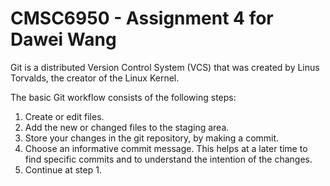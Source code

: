 # CMSC6950 - Assignment 4 for Dawei Wang

Git is a distributed Version Control System (VCS) that was created by Linus Torvalds, the creator of the Linux Kernel.

The basic Git workflow consists of the following steps:
1. Create or edit files.
2. Add the new or changed files to the staging area.
3. Store your changes in the git repository, by making a commit.
4. Choose an informative commit message. This helps at a later time to find specific commits and to understand the intention of the changes.
5. Continue at step 1.
